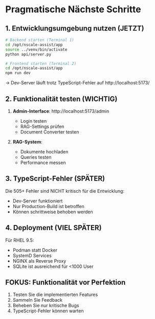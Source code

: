 # Pragmatische Nächste Schritte

## 1. Entwicklungsumgebung nutzen (JETZT)

```bash
# Backend starten (Terminal 1)
cd /opt/nscale-assist/app
source ../venv/bin/activate
python api/server.py

# Frontend starten (Terminal 2) 
cd /opt/nscale-assist/app
npm run dev
```

→ Dev-Server läuft trotz TypeScript-Fehler auf http://localhost:5173/

## 2. Funktionalität testen (WICHTIG)

1. **Admin-Interface**: http://localhost:5173/admin
   - Login testen
   - RAG-Settings prüfen
   - Document Converter testen

2. **RAG-System**: 
   - Dokumente hochladen
   - Queries testen
   - Performance messen

## 3. TypeScript-Fehler (SPÄTER)

Die 505+ Fehler sind NICHT kritisch für die Entwicklung:
- Dev-Server funktioniert
- Nur Production-Build ist betroffen
- Können schrittweise behoben werden

## 4. Deployment (VIEL SPÄTER)

Für RHEL 9.5:
- Podman statt Docker
- SystemD Services
- NGINX als Reverse Proxy
- SQLite ist ausreichend für <1000 User

## FOKUS: Funktionalität vor Perfektion

1. Testen Sie die implementierten Features
2. Sammeln Sie Feedback  
3. Beheben Sie nur kritische Bugs
4. TypeScript-Fehler können warten
